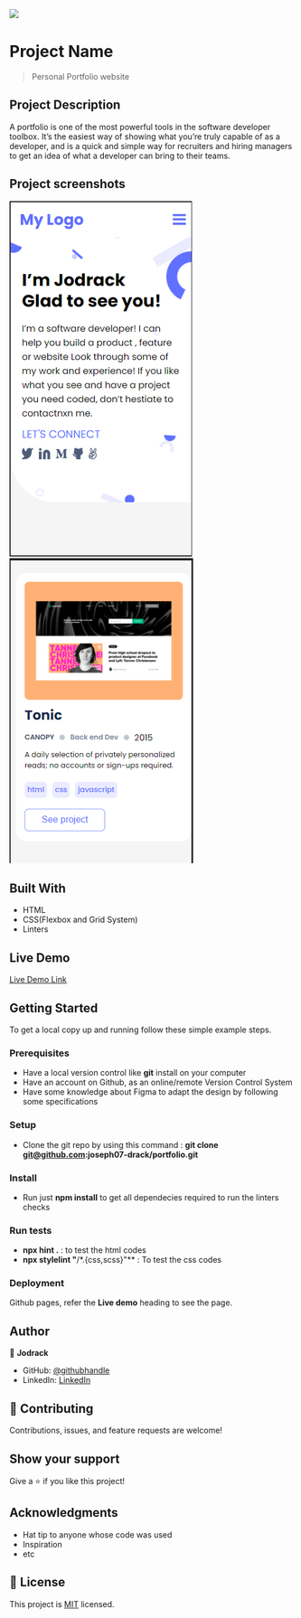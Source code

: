 ![](https://img.shields.io/badge/Microverse-blueviolet)

# Project Name

> Personal Portfolio website

## Project Description

A portfolio is one of the most powerful tools in the software developer toolbox.
It’s the easiest way of showing what you’re truly capable of as a developer, and is a quick and simple way for recruiters and hiring managers to get an idea of what a developer can bring to their teams.

## Project screenshots

![Screenshot](/images/screenshot-1.png 'Portofolio Mobile view')
![Screenshot](/images/screenshot-2.png 'Portofolio Mobile view works and about-me sections')

## Built With

- HTML
- CSS(Flexbox and Grid System)
- Linters

## Live Demo

[Live Demo Link](https://joseph07-drack.github.io/portfolio/)

## Getting Started

To get a local copy up and running follow these simple example steps.

### Prerequisites

- Have a local version control like **git** install on your computer
- Have an account on Github, as an online/remote Version Control System
- Have some knowledge about Figma to adapt the design by following some specifications

### Setup

- Clone the git repo by using this command : **git clone git@github.com:joseph07-drack/portfolio.git**

### Install

- Run just **npm install** to get all dependecies required to run the linters checks

### Run tests

- **npx hint .** : to test the html codes
- **npx stylelint "**/\*.{css,scss}"\*\* : To test the css codes

### Deployment

Github pages, refer the **Live demo** heading to see the page.

## Author

👤 **Jodrack**

- GitHub: [@githubhandle](https://github.com/joseph07-drack)
- LinkedIn: [LinkedIn](https://www.linkedin.com/in/joseph-buingo-ab2682225/)

## 🤝 Contributing

Contributions, issues, and feature requests are welcome!

## Show your support

Give a ⭐️ if you like this project!

## Acknowledgments

- Hat tip to anyone whose code was used
- Inspiration
- etc

## 📝 License

This project is [MIT](./MIT.md) licensed.
